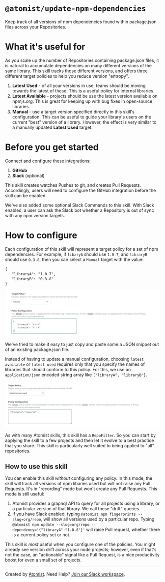 # `@atomist/update-npm-dependencies`

<!---atomist-skill-readme:start--->

Keep track of all versions of npm dependencies found within package.json files across your Repositories.

# What it's useful for

As you scale up the number of Repositories containing package.json files, it is natural to accumulate
dependencies on many different versions of the same library.  This skill tracks those different versions, 
and offers three different target policies to help you reduce version "entropy".

1.  **Latest Used** - of all your versions in use, teams should be moving towards the latest of these.  This is a 
    useful policy for internal libraries.
2.  **Latest Available** - projects should be use the latest version available on npmjs.org.  This is great for keeping
    up with bug fixes in open-source libraries.
3.  **Manual** - use a target version specified directly in this skill's configuration.  This can be useful to guide
    your library's users on the current "best" version of a library.  However, the effect is very similar
    to a manually updated **Latest Used** target.

# Before you get started

Connect and configure these integrations:

1. **GitHub**
2. **Slack** (optional)

This skill creates watches Pushes to git, and creates Pull Requests.  Accordingly, users will need to configure 
the GitHub integration before the skill can be enabled.  

We've also added some optional Slack Commands to this skill.  With Slack enabled, a user can ask the Slack bot
whether a Repository is out of sync with any npm version targets.

# How to configure

Each configuration of this skill will represent a target policy for a set of npm dependencies.  For example, if `libaryA` 
should use `1.0.7`, and `libraryB` should use `0.3.8`, then you can select a `Manual` target with the value:

```
{
   "libraryA": "1.0.7",
   "libraryB": "0.3.8"
}
```

![screenshot1](docs/image/screenshot1.png)

We've tried to make it easy to just copy and paste some a JSON snippet out of an existing package.json file.

Instead of having to update a manual configuration, choosing `latest available` or `latest used` requires only that
you specify the names of libraries that should conform to this policy.  For this, we use an `application/json` encoded 
string array like `["libraryA", "libraryB"]`.

![screenshot2](docs/image/screenshot2.png)

As with many Atomist skills, this skill has a `RepoFilter`.  So you can start by applying the skill to a few projects 
and then let it evolve to a best practice that you share.  This skill is particularly well suited to being applied to
"all" repositories.

## How to use this skill

You can enable this skill _without_ configuring any policy.  In this mode, the skill will track all versions of 
npm libaries used but will not raise any Pull Requests.  It's in "recording" mode but won't create any
Pull Requests.  This mode is still useful:

1.  Atomist provides a graphql API to query for all projects using a library, or a
    particular version of that library.  We call these "drift" queries.
2.  If you have Slack enabled, typing `@atomist npm fingerprints --slug=org/repo`, will 
    show all versions used by a particular repo.  Typing 
    `@atomist npm update --slug=org/repo --dependency='{"libraryA":"1.0.8"}'` will raise
    Pull request, whether there is a current policy set or not.
    
This skill is _most_ useful when you configure one of the policies.  You might already see
version drift across your node projects; however, even if that's not the case, an "actionable" signal
like a Pull Request, is a nice productivity boost for even a small set of projects.  

<!---atomist-skill-readme:end--->

---

Created by [Atomist][atomist].
Need Help?  [Join our Slack workspace][slack].

[atomist]: https://atomist.com/ (Atomist - How Teams Deliver Software)
[slack]: https://join.atomist.com/ (Atomist Community Slack) 
